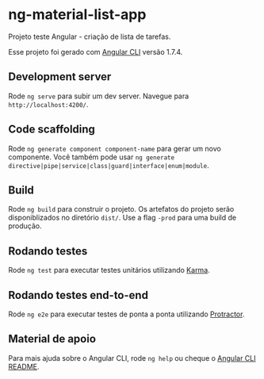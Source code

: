 # ng-material-list-app

Projeto teste Angular - criação de lista de tarefas.

Esse projeto foi gerado com [Angular CLI](https://github.com/angular/angular-cli) versão 1.7.4.

## Development server

Rode `ng serve` para subir um dev server. Navegue para `http://localhost:4200/`.

## Code scaffolding

Rode `ng generate component component-name` para gerar um novo componente. Você também pode usar `ng generate directive|pipe|service|class|guard|interface|enum|module`.

## Build

Rode `ng build` para construir o projeto. Os artefatos do projeto serão disponiblizados no diretório `dist/`. Use a flag `-prod` para uma build de produção.

## Rodando testes

Rode `ng test` para executar testes unitários utilizando [Karma](https://karma-runner.github.io).

## Rodando testes end-to-end

Rode `ng e2e` para executar testes de ponta a ponta utilizando [Protractor](http://www.protractortest.org/).

## Material de apoio

Para mais ajuda sobre o Angular CLI, rode `ng help` ou cheque o [Angular CLI README](https://github.com/angular/angular-cli/blob/master/README.md).
